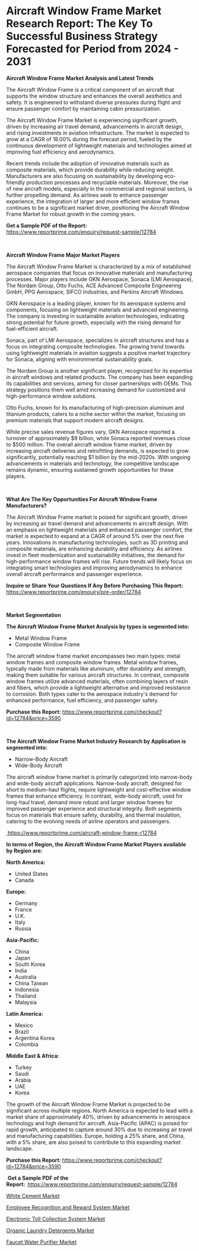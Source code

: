 <p><h1>Aircraft Window Frame Market Research Report: The Key To Successful Business Strategy Forecasted for Period from 2024 - 2031</h1></p><p><strong>Aircraft Window Frame Market Analysis and Latest Trends</strong></p>
<p><p>The Aircraft Window Frame is a critical component of an aircraft that supports the window structure and enhances the overall aesthetics and safety. It is engineered to withstand diverse pressures during flight and ensure passenger comfort by maintaining cabin pressurization. </p><p>The Aircraft Window Frame Market is experiencing significant growth, driven by increasing air travel demand, advancements in aircraft design, and rising investments in aviation infrastructure. The market is expected to grow at a CAGR of 18.00% during the forecast period, fueled by the continuous development of lightweight materials and technologies aimed at improving fuel efficiency and aerodynamics. </p><p>Recent trends include the adoption of innovative materials such as composite materials, which provide durability while reducing weight. Manufacturers are also focusing on sustainability by developing eco-friendly production processes and recyclable materials. Moreover, the rise of new aircraft models, especially in the commercial and regional sectors, is further propelling demand. As airlines seek to enhance passenger experience, the integration of larger and more efficient window frames continues to be a significant market driver, positioning the Aircraft Window Frame Market for robust growth in the coming years.</p></p>
<p><strong>Get a Sample PDF of the Report:&nbsp;</strong> <a href="https://www.reportprime.com/enquiry/request-sample/12784?utm_campaign=1123&utm_medium=2&utm_source=Github&utm_content=ia&utm_term=15112024&utm_id=aircraft-window-frame">https://www.reportprime.com/enquiry/request-sample/12784</a></p>
<p>&nbsp;</p>
<p><strong>Aircraft Window Frame Major Market Players</strong></p>
<p><p>The Aircraft Window Frame Market is characterized by a mix of established aerospace companies that focus on innovative materials and manufacturing processes. Major players include GKN Aerospace, Sonaca (LMI Aerospace), The Nordam Group, Otto Fuchs, ACE Advanced Composite Engineering GmbH, PPG Aerospace, SIFCO Industries, and Perkins Aircraft Windows. </p><p>GKN Aerospace is a leading player, known for its aerospace systems and components, focusing on lightweight materials and advanced engineering. The company is investing in sustainable aviation technologies, indicating strong potential for future growth, especially with the rising demand for fuel-efficient aircraft.</p><p>Sonaca, part of LMI Aerospace, specializes in aircraft structures and has a focus on integrating composite technologies. The growing trend towards using lightweight materials in aviation suggests a positive market trajectory for Sonaca, aligning with environmental sustainability goals.</p><p>The Nordam Group is another significant player, recognized for its expertise in aircraft windows and related products. The company has been expanding its capabilities and services, aiming for closer partnerships with OEMs. This strategy positions them well amid increasing demand for customized and high-performance window solutions.</p><p>Otto Fuchs, known for its manufacturing of high-precision aluminum and titanium products, caters to a niche sector within the market, focusing on premium materials that support modern aircraft designs.</p><p>While precise sales revenue figures vary, GKN Aerospace reported a turnover of approximately $9 billion, while Sonaca reported revenues close to $500 million. The overall aircraft window frame market, driven by increasing aircraft deliveries and retrofitting demands, is expected to grow significantly, potentially reaching $1 billion by the mid-2020s. With ongoing advancements in materials and technology, the competitive landscape remains dynamic, ensuring sustained growth opportunities for these players.</p></p>
<p>&nbsp;</p>
<p><strong>What Are The Key Opportunities For Aircraft Window Frame Manufacturers?</strong></p>
<p><p>The Aircraft Window Frame market is poised for significant growth, driven by increasing air travel demand and advancements in aircraft design. With an emphasis on lightweight materials and enhanced passenger comfort, the market is expected to expand at a CAGR of around 5% over the next five years. Innovations in manufacturing technologies, such as 3D printing and composite materials, are enhancing durability and efficiency. As airlines invest in fleet modernization and sustainability initiatives, the demand for high-performance window frames will rise. Future trends will likely focus on integrating smart technologies and improving aerodynamics to enhance overall aircraft performance and passenger experience.</p></p>
<p><strong>Inquire or Share Your Questions If Any Before Purchasing This Report:</strong> <a href="https://www.reportprime.com/enquiry/pre-order/12784?utm_campaign=1123&utm_medium=2&utm_source=Github&utm_content=ia&utm_term=15112024&utm_id=aircraft-window-frame">https://www.reportprime.com/enquiry/pre-order/12784</a></p>
<p>&nbsp;</p>
<p><strong>Market Segmentation</strong></p>
<p><strong>The Aircraft Window Frame Market Analysis by types is segmented into:</strong></p>
<p><ul><li>Metal Window Frame</li><li>Composite Window Frame</li></ul></p>
<p><p>The aircraft window frame market encompasses two main types: metal window frames and composite window frames. Metal window frames, typically made from materials like aluminum, offer durability and strength, making them suitable for various aircraft structures. In contrast, composite window frames utilize advanced materials, often combining layers of resin and fibers, which provide a lightweight alternative and improved resistance to corrosion. Both types cater to the aerospace industry's demand for enhanced performance, fuel efficiency, and passenger safety.</p></p>
<p><strong>Purchase this Report:&nbsp;</strong><a href="https://www.reportprime.com/checkout?id=12784&price=3590&utm_campaign=1123&utm_medium=2&utm_source=Github&utm_content=ia&utm_term=15112024&utm_id=aircraft-window-frame">https://www.reportprime.com/checkout?id=12784&price=3590</a></p>
<p>&nbsp;</p>
<p><strong>The Aircraft Window Frame Market Industry Research by Application is segmented into:</strong></p>
<p><ul><li>Narrow-Body Aircraft</li><li>Wide-Body Aircraft</li></ul></p>
<p><p>The aircraft window frame market is primarily categorized into narrow-body and wide-body aircraft applications. Narrow-body aircraft, designed for short to medium-haul flights, require lightweight and cost-effective window frames that enhance efficiency. In contrast, wide-body aircraft, used for long-haul travel, demand more robust and larger window frames for improved passenger experience and structural integrity. Both segments focus on materials that ensure safety, durability, and thermal insulation, catering to the evolving needs of airline operators and passengers.</p></p>
<p><a href="https://www.reportprime.com/aircraft-window-frame-r12784?utm_campaign=1123&utm_medium=2&utm_source=Github&utm_content=ia&utm_term=15112024&utm_id=aircraft-window-frame">&nbsp;https://www.reportprime.com/aircraft-window-frame-r12784</a></p>
<p><strong>In terms of Region, the Aircraft Window Frame Market Players available by Region are:</strong></p>
<p>
    <p> <strong> North America: </strong>
        <ul>
            <li>United States</li>
            <li>Canada</li>
        </ul>
        </p> 
    <p> <strong> Europe: </strong>
        <ul>
            <li>Germany</li>
            <li>France</li>
            <li>U.K.</li>
            <li>Italy</li>
            <li>Russia</li>
        </ul>
        </p> 
    <p> <strong> Asia-Pacific: </strong>
        <ul>
            <li>China</li>
            <li>Japan</li>
            <li>South Korea</li>
            <li>India</li>
            <li>Australia</li>
            <li>China Taiwan</li>
            <li>Indonesia</li>
            <li>Thailand</li>
            <li>Malaysia</li>
        </ul>
        </p> 
    <p> <strong> Latin America: </strong>
        <ul>
            <li>Mexico</li>
            <li>Brazil</li>
            <li>Argentina Korea</li>
            <li>Colombia</li>
        </ul>
        </p> 
    <p> <strong> Middle East & Africa: </strong>
        <ul>
            <li>Turkey</li>
            <li>Saudi</li>
            <li>Arabia</li>
            <li>UAE</li>
            <li>Korea</li>
        </ul>
    </p>
    </p>
<p><p>The growth of the Aircraft Window Frame Market is projected to be significant across multiple regions. North America is expected to lead with a market share of approximately 40%, driven by advancements in aerospace technology and high demand for aircraft. Asia-Pacific (APAC) is poised for rapid growth, anticipated to capture around 30% due to increasing air travel and manufacturing capabilities. Europe, holding a 25% share, and China, with a 5% share, are also poised to contribute to this expanding market landscape.</p></p>
<p><strong>Purchase this Report: </strong><a href="https://www.reportprime.com/checkout?id=12784&price=3590&utm_campaign=1123&utm_medium=2&utm_source=Github&utm_content=ia&utm_term=15112024&utm_id=aircraft-window-frame">https://www.reportprime.com/checkout?id=12784&price=3590</a></p>
<p>&nbsp;<strong>Get a Sample PDF of the Report:&nbsp;&nbsp;</strong><a href="https://www.reportprime.com/enquiry/request-sample/12784?utm_campaign=1123&utm_medium=2&utm_source=Github&utm_content=ia&utm_term=15112024&utm_id=aircraft-window-frame">https://www.reportprime.com/enquiry/request-sample/12784</a></p>
<p><strong></strong></p>
<p><p><a href="https://www.linkedin.com/pulse/white-cement-market-penetration-strategies-untapped-markets-7iomc?utm_campaign=1123&utm_medium=2&utm_source=Github&utm_content=ia&utm_term=15112024&utm_id=aircraft-window-frame">White Cement Market</a></p><p><a href="https://issuu.com/reportprime-2/docs/employee-recognition-and-reward-sys_6f45ffc1993d5a?utm_campaign=1123&utm_medium=2&utm_source=Github&utm_content=ia&utm_term=15112024&utm_id=aircraft-window-frame">Employee Recognition and Reward System Market</a></p><p><a href="https://issuu.com/reportprime-2/docs/electronic-toll-collection-system-m_18d778cc130deb?utm_campaign=1123&utm_medium=2&utm_source=Github&utm_content=ia&utm_term=15112024&utm_id=aircraft-window-frame">Electronic Toll Collection System Market</a></p><p><a href="https://www.linkedin.com/pulse/global-organic-laundry-detergents-15-cagr-forecast-2024-2031-12lrc?utm_campaign=1123&utm_medium=2&utm_source=Github&utm_content=ia&utm_term=15112024&utm_id=aircraft-window-frame">Organic Laundry Detergents Market</a></p><p><a href="https://www.linkedin.com/pulse/faucet-water-purifier-market-regional-outlook-competition-2024-2031-nggfe?utm_campaign=1123&utm_medium=2&utm_source=Github&utm_content=ia&utm_term=15112024&utm_id=aircraft-window-frame">Faucet Water Purifier Market</a></p></p>